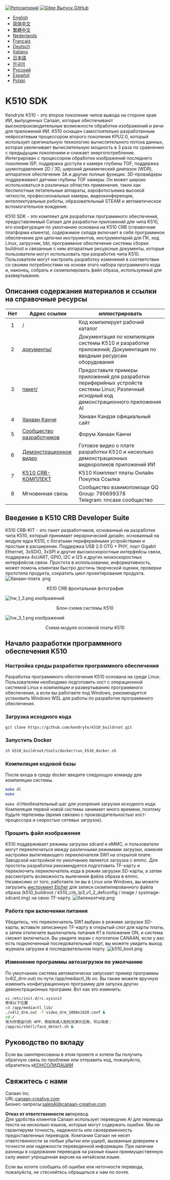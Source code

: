 [![Репозиторий](https://img.shields.io/badge/gitee-repository-blue?logo=gitee&style=plastic)](https://gitee.com/kendryte/k510_buildroot)
[![Gitee Выпуск GitHub](https://img.shields.io/github/v/release/kendryte/k510_buildroot?color=brightgreen&display_name=tag&logo=github&style=plastic)](https://github.com/kendryte/k510_buildroot/releases)

* [English](../README.md)
* [简体中文](README.zh-Hans.md)
* [繁體中文](README.zh-Hant.md)
* [Nederlands](README.nl.md)
* [Français](README.fr.md)
* [Deutsch](README.de.md)
* [Italiano](README.it.md)
* [日本語](README.ja.md)
* [한국어](README.ko.md)
* [Русский](README.ru.md)
* [Español](README.es.md)
* [Polski](README.pl.md)

# K510 SDK

Kendryte K510 - это второе поколение чипов вывода на стороне края ИИ, выпущенных Canaan, которые обеспечивают высокопроизводительные возможности обработки изображений и речи для приложений ИИ. K510 оснащен самостоятельно разработанным нейросетевым процессором второго поколения KPU2.0, который использует оригинальную технологию вычислительного потока данных, которая увеличивает вычислительную мощность в 3 раза по сравнению с предыдущим поколением и снижает энергопотребление. Интегрирован с процессором обработки изображений последнего поколения ISP, поддержка доступа к камере глубины TOF, поддержка шумоподавления 2D / 3D, широкий динамический диапазон (WDR), аппаратное обеспечение 3A и другие полные функции. 3D-провайдеры поддерживают датчики глубины TOF камеры. Он может широко использоваться в различных областях применения, таких как беспилотные летательные аппараты, аэрофотосъемка высокой четкости, профессиональные камеры, видеоконференции, интеллектуальные роботы, образовательный STEAM и автоматическое вспомогательное вождение.

K510 SDK - это комплект для разработки программного обеспечения, предоставляемый Canaan для разработки приложений для чипа K510, его конфигурация по умолчанию основана на K510 CRB (справочная платформа клиента), содержимое склада включает в себя программное обеспечение для цепочки инструментов, инструментарий для ПК, код Linux, загрузчик, bbl, программное обеспечение системы сборки buildroot и связанные с ним аппаратные ресурсные документы, которые пользователи могут использовать при разработке чипа K510. Пользователи могут настроить разработку изменений в соответствии со своими потребностями на основе этого набора программного кода и, наконец, собрать и скомпилировать файл образа, используемый для развертывания.

## Описания содержания материалов и ссылки на справочные ресурсы

| Нет | Адрес ссылки | иллюстрировать  |
| :----: | ---- |  ------------------------------------------------------------ |
|1| / | Код компилирует рабочий каталог |
|2|[документы/](https://github.com/kendryte/k510_docs)| Документация по компиляции системы K510 и разработке приложений; Документация по вводным ресурсам оборудования
|3|[пакет/](/package/)| Предоставьте примеры приложений для разработки периферийных устройств системы Linux; Различный исходный код демонстрационного приложения AI  |
|4|[Ханаан Канчи](https://canaan-creative.com/product/勘智k510)|Ханаан Кандзи официальный сайт|
|5|[Сообщество разработчиков](https://canaan-creative.com/developer)|Форум Ханаан Канчи
|6|[Демонстрационное видео](https://space.bilibili.com/677429436)|Готовое видео о плате разработки K510 и несколько демонстрационных видеороликов приложений ИИ|
|7|[K510 CRB-КОМПЛЕКТ](https://item.taobao.com/item.htm?spm=a230r.1.14.1.22714815bDh5ei&id=673510674381&ns=1&abbucket=0&mt=)|K510 Комплект платы Онлайн Покупка Ссылка|
|8|Мгновенная связь|  Сообщество взаимопомощи QQ Group: 790699378</br>Telegram: nncase сообщество |

## Введение в K510 CRB Developer Suite

K510 CRB-KIT - это пакет разработчиков, основанный на разработке чипа K510, который принимает иерархический дизайн, основанный на модуле ядра K510, с богатыми периферийными устройствами и простым в расширении. Поддержка USB 2.0 OTG + PHY, порт Gigabit Ethernet, 3xSDIO, 3xSPI и другие высокоскоростные интерфейсы связи, поддержка 4xUART, GPIO, I2C и I2S и других низкоскоростных интерфейсов связи. Простота в использовании, информативность, может помочь клиентам быстро достичь творческой оценки, проверки прототипа продукта, сократить цикл проектирования продукта.
![Ханаан-плата .png](https://github.com/kendryte/k510_docs/raw/v1.5/zh/images/hw_crb_v1_2/canaan-board.png)
<center>K510 CRB фронтальная фотография </center>

![hw_1_3.png](https://github.com/kendryte/k510_docs/raw/v1.5/zh/images/hw_crb_v1_2/image-hw_1_3.png)
 изображений <center>Блок-схема системы K510</center>  

![hw_3_1.png](https://github.com/kendryte/k510_docs/raw/v1.5/zh/images/hw_crb_v1_2/image-hw_3_1.png)
 изображений <center>Схема модуля основной платы K510</center>  

## Начало разработки программного обеспечения K510

### Настройка среды разработки программного обеспечения

Разработка программного обеспечения K510 основана на среде Linux. Пользователям необходимо подготовить хост с операционной системой Linux к компиляции и развертыванию программного обеспечения, а если вы работаете под Windows, рекомендуется установить Windows WSL для работы по разработке программного обеспечения.

### Загрузка исходного кода

```sh
git clone https://github.com/kendryte/k510_buildroot.git
```

### Запустить Docker

```sh
sh k510_buildroot/tools/docker/run_k510_docker.sh
```

### Компиляция кодовой базы

После входа в среду docker введите следующую команду для компиляции системы.

```sh
make dl
make
```

`make dl`Необязательный шаг для ускорения загрузки исходного кода.
Компиляция первой новой системы занимает много времени, поэтому будьте терпеливы (время связано с производительностью хост-процессора и скоростью сетевых загрузок).

### Прошить файл изображения

K510 поддерживает режимы загрузки sdcard и eMMC, и пользователи могут переключаться между различными режимами загрузки, изменяя настройки вытягивающего переключателя SW1 на открытой плате.  
Заводской настройкой по умолчанию является загрузка с emmc. Для простоты разработки рекомендуется подготовить TF-карту и переключить переключатель кода в режим загрузки SD-карты, а затем рассмотреть возможность вылечения файла образа в emmc.  
Независимо от того, работаете ли вы в Linux или Windows, вы можете загрузить [инструмент Etcher](https://www.balena.io/etcher/) для записи скомпилированного файла образа (k510_buildroot / k510_crb_lp3_v1_2_defconfig / image / sysimage-sdcard.img) на свою TF-карту.
![баленаэтчер.png](https://github.com/kendryte/k510_docs/raw/v1.5/zh/images/quick_start/balenaetcher.png)

### Работа при включении питания

Убедитесь, что переключатель SW1 выбран в режиме загрузки SD-карты, вставьте записанную TF-карту в открытый слот для карты платы, а затем отключите выключатель питания K1 в положение ON, и система сможет включиться. Вы увидите экран с логотипом CANAAN, если у вас есть подключенный последовательный порт, вы можете увидеть выход журнала загрузки в последовательном порту.
![k510_boot.png](https://github.com/kendryte/k510_docs/raw/v1.5/zh/images/quick_start/k510_boot.png)

### Изменение программы автозагрузки по умолчанию

По умолчанию система автоматически запускает пример программы (v4l2_drm.out) по пути /app/mediactl_lib on. Вы также можете вручную изменить конфигурационную программу для запуска других демонстрационных программ. Вот как это изменить:

```sh
vi /etc/init.d/rc.sysinit
修改以下位置
cd /app/mediactl_lib/
./v4l2_drm.out -f video_drm_1080x1920.conf &
cd /
改为你想运行的 APP，例如改成人脸检测演示应用，可以改成：
/app/ai/shell/face_detect.sh &
```

## Руководство по вкладу

Если вы заинтересованы в этом проекте и хотели бы получить обратную связь по проблеме или отправить код, пожалуйста, обратитесь к[КОНСОЛИДАЦИИ](.github/CONTRIBUTING.md)

## Свяжитесь с нами

Canaan Inc.  
URL:[canaan-creative.com](https://canaan-creative.com)  
Бизнес-запросы:[salesAI@canaan-creative.com](mailto:salesAI@canaan-creative.com)

**Отказ от ответственности за**перевод  
Для удобства клиентов Canaan использует переводчик AI для перевода текста на несколько языков, которые могут содержать ошибки. Мы не гарантируем точность, надежность или своевременность предоставленных переводов. Компания Canaan не несет ответственности за любые убытки или ущерб, вызванные доверием к точности или надежности переведенной информации. При наличии разницы в содержании переводов на разные языки преимущественную силу имеет упрощенная версия на китайском языке.

Если вы хотите сообщить об ошибке или неточности перевода, пожалуйста, не стесняйтесь обращаться к нам по почте.
